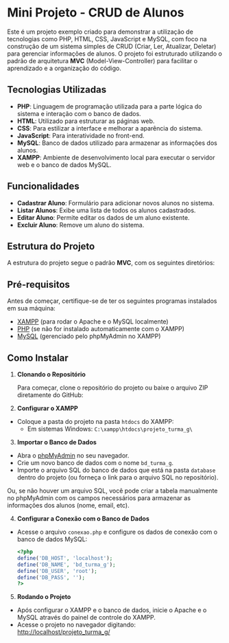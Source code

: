 # Mini Projeto - CRUD de Alunos

Este é um projeto exemplo criado para demonstrar a utilização de tecnologias como PHP, HTML, CSS, JavaScript e MySQL, com foco na construção de um sistema simples de CRUD (Criar, Ler, Atualizar, Deletar) para gerenciar informações de alunos. O projeto foi estruturado utilizando o padrão de arquitetura **MVC** (Model-View-Controller) para facilitar o aprendizado e a organização do código.

## Tecnologias Utilizadas

- **PHP**: Linguagem de programação utilizada para a parte lógica do sistema e interação com o banco de dados.
- **HTML**: Utilizado para estruturar as páginas web.
- **CSS**: Para estilizar a interface e melhorar a aparência do sistema.
- **JavaScript**: Para interatividade no front-end.
- **MySQL**: Banco de dados utilizado para armazenar as informações dos alunos.
- **XAMPP**: Ambiente de desenvolvimento local para executar o servidor web e o banco de dados MySQL.

## Funcionalidades

- **Cadastrar Aluno**: Formulário para adicionar novos alunos no sistema.
- **Listar Alunos**: Exibe uma lista de todos os alunos cadastrados.
- **Editar Aluno**: Permite editar os dados de um aluno existente.
- **Excluir Aluno**: Remove um aluno do sistema.

## Estrutura do Projeto

A estrutura do projeto segue o padrão **MVC**, com os seguintes diretórios:


## Pré-requisitos

Antes de começar, certifique-se de ter os seguintes programas instalados em sua máquina:

- [XAMPP](https://www.apachefriends.org/pt_br/index.html) (para rodar o Apache e o MySQL localmente)
- [PHP](https://www.php.net/downloads) (se não for instalado automaticamente com o XAMPP)
- [MySQL](https://www.mysql.com/) (gerenciado pelo phpMyAdmin no XAMPP)

## Como Instalar

1. **Clonando o Repositório**

   Para começar, clone o repositório do projeto ou baixe o arquivo ZIP diretamente do GitHub:



2. **Configurar o XAMPP**

- Coloque a pasta do projeto na pasta `htdocs` do XAMPP:
  - Em sistemas Windows: `C:\xampp\htdocs\projeto_turma_g\`


3. **Importar o Banco de Dados**

- Abra o [phpMyAdmin](http://localhost/phpmyadmin) no seu navegador.
- Crie um novo banco de dados com o nome `bd_turma_g`.
- Importe o arquivo SQL do banco de dados que está na pasta `database` dentro do projeto (ou forneça o link para o arquivo SQL no repositório).

Ou, se não houver um arquivo SQL, você pode criar a tabela manualmente no phpMyAdmin com os campos necessários para armazenar as informações dos alunos (nome, email, etc).

4. **Configurar a Conexão com o Banco de Dados**

- Acesse o arquivo `conexao.php` e configure os dados de conexão com o banco de dados MySQL:
  ```php
  <?php
  define('DB_HOST', 'localhost');
  define('DB_NAME', 'bd_turma_g');
  define('DB_USER', 'root');
  define('DB_PASS', '');
  ?>
  ```

5. **Rodando o Projeto**

- Após configurar o XAMPP e o banco de dados, inicie o Apache e o MySQL através do painel de controle do XAMPP.
- Acesse o projeto no navegador digitando: [http://localhost/projeto_turma_g/](http://localhost/projeto_turma_g/)

